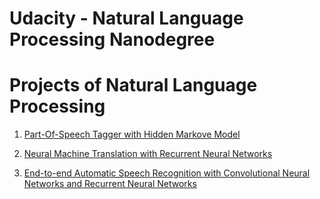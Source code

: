 # Udacity - Natural Language Processing Nanodegree

# Projects of Natural Language Processing

1. [Part-Of-Speech Tagger with Hidden Markove Model](https://github.com/udacity/hmm-tagger)

2. [Neural Machine Translation with Recurrent Neural Networks](https://github.com/udacity/aind2-nlp-capstone)

3. [End-to-end Automatic Speech Recognition with Convolutional Neural Networks and Recurrent Neural Networks](https://github.com/udacity/AIND-VUI-Capstone)
